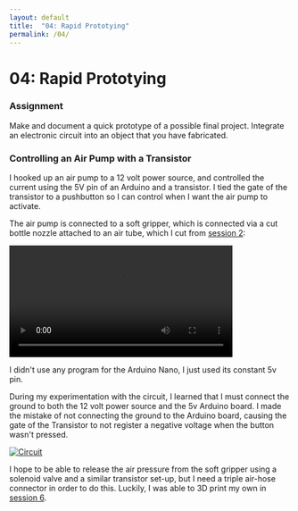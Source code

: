 ```yaml
---
layout: default
title:  "04: Rapid Prototying"
permalink: /04/
---
```


# 04: Rapid Prototying

### Assignment

Make and document a quick prototype of a possible final project. Integrate an electronic circuit into an object that you have fabricated.

### Controlling an Air Pump with a Transistor

I hooked up an air pump to a 12 volt power source, and controlled the current using the 5V pin of an Arduino and a transistor. I tied the gate of the transistor to a pushbutton so I can control when I want the air pump to activate.

The air pump is connected to a soft gripper, which is connected via a cut bottle nozzle attached to an air tube, which I cut from [session 2](https://kem406.github.io/PHYS-S12/04/):

<video width="400" video controls>
	<source src="gripper.mp4" type="video/mp4">
</video>

I didn't use any program for the Arduino Nano, I just used its constant 5v pin.

During my experimentation with the circuit, I learned that I must connect the ground to both the 12 volt power source and the 5v Arduino board. I made the mistake of not connecting the ground to the Arduino board, causing the gate of the Transistor to not register a negative voltage when the button wasn't pressed.

[<img src="circuit.png" alt="Circuit">](https://kem406.github.io/PHYS-S12/04/circuit.png)

I hope to be able to release the air pressure from the soft gripper using a solenoid valve and a similar transistor set-up, but I need a triple air-hose connector in order to do this. Luckily, I was able to 3D print my own in [session 6](https://kem406.github.io/PHYS-S12/06/).

